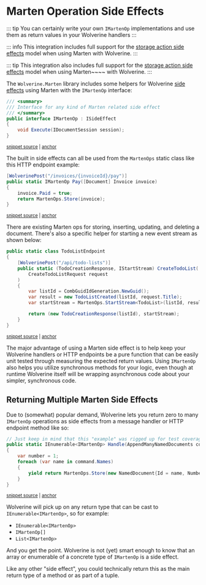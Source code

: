 # Marten Operation Side Effects

::: tip
You can certainly write your own `IMartenOp` implementations and use them as return values in your Wolverine
handlers
:::

::: info
This integration includes full support for the [storage action side effects](/guide/handlers/side-effects.html#storage-side-effects)
model when using Marten with Wolverine.
:::

::: tip
This integration also includes full support for the [storage action side effects](/guide/handlers/side-effects.html#storage-side-effects)
model when using Marten~~~~ with Wolverine.
:::

The `Wolverine.Marten` library includes some helpers for Wolverine [side effects](/guide/handlers/side-effects) using
Marten with the `IMartenOp` interface:

<!-- snippet: sample_IMartenOp -->
<a id='snippet-sample_imartenop'></a>
```cs
/// <summary>
/// Interface for any kind of Marten related side effect
/// </summary>
public interface IMartenOp : ISideEffect
{
    void Execute(IDocumentSession session);
}
```
<sup><a href='https://github.com/JasperFx/wolverine/blob/main/src/Persistence/Wolverine.Marten/IMartenOp.cs#L16-L26' title='Snippet source file'>snippet source</a> | <a href='#snippet-sample_imartenop' title='Start of snippet'>anchor</a></sup>
<!-- endSnippet -->

The built in side effects can all be used from the `MartenOps` static class like this HTTP endpoint example:

<!-- snippet: sample_using_marten_op_from_http_endpoint -->
<a id='snippet-sample_using_marten_op_from_http_endpoint'></a>
```cs
[WolverinePost("/invoices/{invoiceId}/pay")]
public static IMartenOp Pay([Document] Invoice invoice)
{
    invoice.Paid = true;
    return MartenOps.Store(invoice);
}
```
<sup><a href='https://github.com/JasperFx/wolverine/blob/main/src/Http/WolverineWebApi/Marten/Documents.cs#L43-L52' title='Snippet source file'>snippet source</a> | <a href='#snippet-sample_using_marten_op_from_http_endpoint' title='Start of snippet'>anchor</a></sup>
<!-- endSnippet -->

There are existing Marten ops for storing, inserting, updating, and deleting a document. There's also a specific
helper for starting a new event stream as shown below:

<!-- snippet: sample_using_start_stream_side_effect -->
<a id='snippet-sample_using_start_stream_side_effect'></a>
```cs
public static class TodoListEndpoint
{
    [WolverinePost("/api/todo-lists")]
    public static (TodoCreationResponse, IStartStream) CreateTodoList(
        CreateTodoListRequest request
    )
    {
        var listId = CombGuidIdGeneration.NewGuid();
        var result = new TodoListCreated(listId, request.Title);
        var startStream = MartenOps.StartStream<TodoList>(listId, result);

        return (new TodoCreationResponse(listId), startStream);
    }
}
```
<sup><a href='https://github.com/JasperFx/wolverine/blob/main/src/Samples/TodoWebService/TodoWebService/TodoListEndpoint.cs#L15-L32' title='Snippet source file'>snippet source</a> | <a href='#snippet-sample_using_start_stream_side_effect' title='Start of snippet'>anchor</a></sup>
<!-- endSnippet -->

The major advantage of using a Marten side effect is to help keep your Wolverine handlers or HTTP endpoints 
be a pure function that can be easily unit tested through measuring the expected return values. Using `IMartenOp` also
helps you utilize synchronous methods for your logic, even though at runtime Wolverine itself will be wrapping asynchronous
code about your simpler, synchronous code.

## Returning Multiple Marten Side Effects <Badge type="tip" text="3.6" />

Due to (somewhat) popular demand, Wolverine lets you return zero to many `IMartenOp` operations as side effects
from a message handler or HTTP endpoint method like so:

<!-- snippet: sample_using_ienumerable_of_martenop_as_side_effect -->
<a id='snippet-sample_using_ienumerable_of_martenop_as_side_effect'></a>
```cs
// Just keep in mind that this "example" was rigged up for test coverage
public static IEnumerable<IMartenOp> Handle(AppendManyNamedDocuments command)
{
    var number = 1;
    foreach (var name in command.Names)
    {
        yield return MartenOps.Store(new NamedDocument{Id = name, Number = number++});
    }
}
```
<sup><a href='https://github.com/JasperFx/wolverine/blob/main/src/Persistence/MartenTests/handler_actions_with_implied_marten_operations.cs#L330-L342' title='Snippet source file'>snippet source</a> | <a href='#snippet-sample_using_ienumerable_of_martenop_as_side_effect' title='Start of snippet'>anchor</a></sup>
<!-- endSnippet -->

Wolverine will pick up on any return type that can be cast to `IEnumerable<IMartenOp>`, so for example:

* `IEnumerable<IMartenOp>`
* `IMartenOp[]`
* `List<IMartenOp>`

And you get the point. Wolverine is not (yet) smart enough to know that an array or enumerable of a concrete
type of `IMartenOp` is a side effect.

Like any other "side effect", you could technically return this as the main return type of a method or as part of a
tuple.




